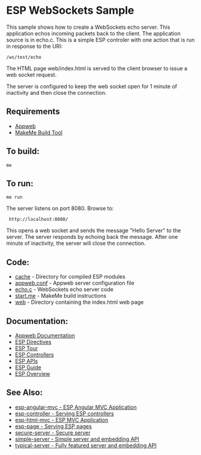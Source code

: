 ESP WebSockets Sample
===

This sample shows how to create a WebSockets echo server. This application 
echos incoming packets back to the client. The application source is in echo.c.
This is a simple ESP controler with one action that is run in response
to the URI: 

    /ws/test/echo

The HTML page web/index.html is served to the client browser to issue a web socket
request.

The server is configured to keep the web socket open for 1 minute of inactivity and
then close the connection.

Requirements
---

* [Appweb](https://embedthis.com/appweb/download.html)
* [MakeMe Build Tool](https://embedthis.com/makeme/download.html)

To build:
---
    me 

To run:
---
    me run

The server listens on port 8080. Browse to: 
 
     http://localhost:8080/

This opens a web socket and sends the message "Hello Server" to the server. The server responds
by echoing back the message. After one minute of inactivity, the server will close the connection.

Code:
---
* [cache](cache) - Directory for compiled ESP modules
* [appweb.conf](appweb.conf) - Appweb server configuration file
* [echo.c](echo.c) - WebSockets echo server code
* [start.me](start.me) - MakeMe build instructions
* [web](web) - Directory containing the index.html web page

Documentation:
---
* [Appweb Documentation](https://embedthis.com/appweb/doc/index.html)
* [ESP Directives](https://embedthis.com/appweb/doc/users/dir/esp.html)
* [ESP Tour](https://embedthis.com/esp/doc/start/tour.html)
* [ESP Controllers](https://embedthis.com/esp/doc/users/controllers.html)
* [ESP APIs](https://embedthis.com/esp/doc/ref/native.html)
* [ESP Guide](https://embedthis.com/esp/doc/users/index.html)
* [ESP Overview](https://embedthis.com/esp/doc/index.html)

See Also:
---
* [esp-angular-mvc - ESP Angular MVC Application](../esp-angular-mvc/README.md)
* [esp-controller - Serving ESP controllers](../esp-controller/README.md)
* [esp-html-mvc - ESP MVC Application](../esp-html-mvc/README.md)
* [esp-page - Serving ESP pages](../esp-page/README.md)
* [secure-server - Secure server](../secure-server/README.md)
* [simple-server - Simple server and embedding API](../simple-server/README.md)
* [typical-server - Fully featured server and embedding API](../typical-server/README.md)
